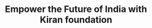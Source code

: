 ---
title: " Empower the Future of India with Kiran foundation"
paragraph: " We can't help everyone, but everyone can help someone"
imagebarChart: " /assets/images/programs/bar chart1.png"
imagelineChart: "/assets/images/programs/linechart.png"
imagedonutChart: "/assets/images/programs/donutchart.png"
cardBtn: " Donate Now"
---